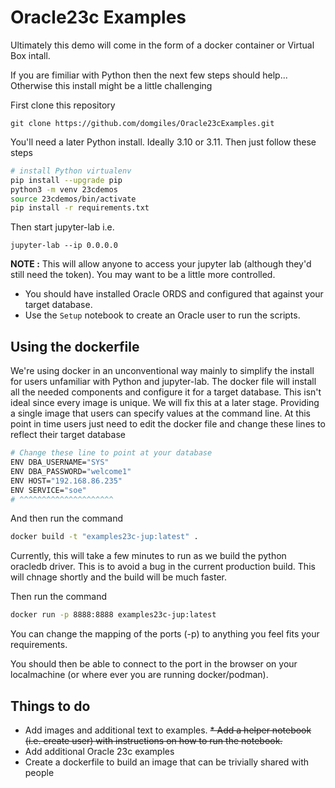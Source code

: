 # Oracle23c Examples

Ultimately this demo will come in the form of a docker container or Virtual Box intall.

If you are fimiliar with Python then the next few steps should help... Otherwise this install might be a little challenging

First clone this repository

```git clone https://github.com/domgiles/Oracle23cExamples.git```

You'll need a later Python install. Ideally 3.10 or 3.11. Then just follow these steps

```bash
# install Python virtualenv
pip install --upgrade pip
python3 -m venv 23cdemos
source 23cdemos/bin/activate
pip install -r requirements.txt
```

Then start jupyter-lab i.e.

```jupyter-lab --ip 0.0.0.0```

**NOTE :** This will allow anyone to access your jupyter lab (although they'd still need the token). You may want to be a little more controlled.

* You should have installed Oracle ORDS and configured that against your target database.
* Use the ```Setup``` notebook to create an Oracle user to run the scripts.

## Using the dockerfile
We're using docker in an unconventional way mainly to simplify the install for users unfamiliar with Python and jupyter-lab. The docker file will install all the needed components and configure it for a target database. This isn't ideal since every image is unique.
We will fix this at a later stage. Providing a single image that users can specify values at the command line.
At this point in time users just need to edit the docker file and change these lines to reflect their target database
```bash
# Change these line to point at your database
ENV DBA_USERNAME="SYS"
ENV DBA_PASSWORD="welcome1"
ENV HOST="192.168.86.235"
ENV SERVICE="soe"
# ^^^^^^^^^^^^^^^^^^^^^
```
And then run the command
```bash
docker build -t "examples23c-jup:latest" .
```
Currently, this will take a few minutes to run as we build the python oracledb driver. This is to avoid a bug in the current production build. This will chnage shortly and the build will be much faster.

Then run the command
```bash
docker run -p 8888:8888 examples23c-jup:latest
```
You can change the mapping of the ports (-p) to anything you feel fits your requirements.

You should then be able to connect to the port in the browser on your localmachine (or where ever you are running docker/podman). 


## Things to do

* Add images and additional text to examples.
~~* Add a helper notebook (i.e. create user) with instructions on how to run the notebook.~~
* Add additional Oracle 23c examples
* Create a dockerfile to build an image that can be trivially shared with people

